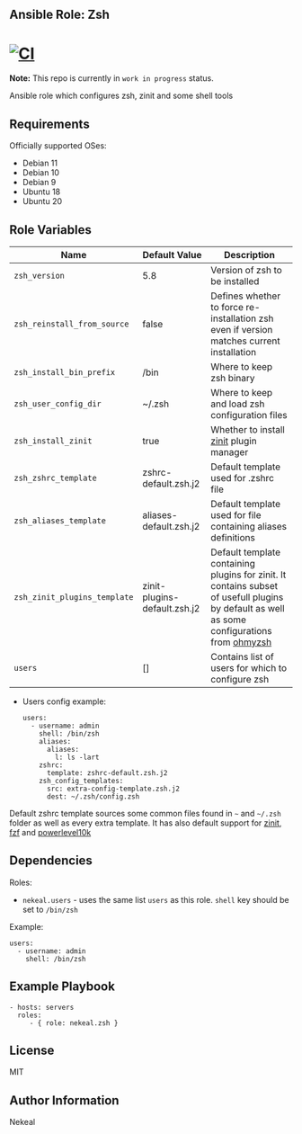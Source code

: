 Ansible Role: Zsh
---
 [![CI](https://github.com/nekeal/ansible-role-zsh/actions/workflows/ci.yml/badge.svg)](https://github.com/nekeal/ansible-role-zsh/actions/workflows/ci.yml)
=========

**Note:**
This repo is currently in `work in progress` status.

Ansible role which configures zsh, zinit and some shell tools

Requirements
------------

Officially supported OSes:

* Debian 11
* Debian 10
* Debian 9
* Ubuntu 18
* Ubuntu 20

Role Variables
--------------

| Name           | Default Value | Description                        |
| -------------- | ------------- | -----------------------------------|
| `zsh_version` | 5.8 | Version of zsh to be installed |
| `zsh_reinstall_from_source` | false | Defines whether to force re-installation zsh even if version matches current installation |
| `zsh_install_bin_prefix` | /bin | Where to keep zsh binary |
| `zsh_user_config_dir` | ~/.zsh | Where to keep and load zsh configuration files |
| `zsh_install_zinit` | true | Whether to install [zinit](https://github.com/zdharma/zinit) plugin manager |
| `zsh_zshrc_template` | zshrc-default.zsh.j2 | Default template used for .zshrc file |
| `zsh_aliases_template` | aliases-default.zsh.j2 | Default template used for file containing aliases definitions |
| `zsh_zinit_plugins_template` | zinit-plugins-default.zsh.j2 | Default template containing plugins for zinit. It contains subset of usefull plugins by default as well as some configurations from [ohmyzsh](https://github.com/ohmyzsh/ohmyzsh/) |
| `users` | [] | Contains list of users for which to configure zsh |

* Users config example:

      users:
        - username: admin
          shell: /bin/zsh
          aliases:
            aliases:
              l: ls -lart
          zshrc:
            template: zshrc-default.zsh.j2
          zsh_config_templates:
            src: extra-config-template.zsh.j2
            dest: ~/.zsh/config.zsh

Default zshrc template sources some common files found in `~` and  `~/.zsh` folder as well as every extra template. It has also default
support for [zinit](https://github.com/zdharma/zinit), [fzf](https://github.com/junegunn/fzf) and [powerlevel10k](https://github.com/romkatv/powerlevel10k)

Dependencies
------------

Roles:
* `nekeal.users` - uses the same list `users` as this role.
`shell` key should be set to `/bin/zsh`

Example:

    users:
      - username: admin
        shell: /bin/zsh

Example Playbook
----------------

    - hosts: servers
      roles:
         - { role: nekeal.zsh }

License
-------

MIT

Author Information
------------------

Nekeal

